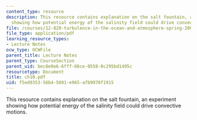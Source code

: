 ```yaml
---
content_type: resource
description: This resource contains explanation on the salt fountain, an experiment
  showing how potential energy of the salinity field could drive convective motions.
file: /courses/12-820-turbulence-in-the-ocean-and-atmosphere-spring-2006/f5ed935356b45691e965afb9970f1915_ch10.pdf
file_type: application/pdf
learning_resource_types:
- Lecture Notes
ocw_type: OCWFile
parent_title: Lecture Notes
parent_type: CourseSection
parent_uid: bec8e0e6-6fff-66ce-0558-0c295bd1495c
resourcetype: Document
title: ch10.pdf
uid: f5ed9353-56b4-5691-e965-afb9970f1915
---
```

This resource contains explanation on the salt fountain, an experiment showing how potential energy of the salinity field could drive convective motions.

